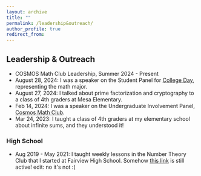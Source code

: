 ```yaml
---
layout: archive
title: ""
permalink: /leadership&outreach/
author_profile: true
redirect_from:
---
```


## Leadership & Outreach
 * COSMOS Math Club Leadership, Summer 2024 - Present
 * August 28, 2024: I was a speaker on the Student Panel for <a href="https://www.colorado.edu/artssciences-advising/college-arts-and-sciences-college-day">College Day</a>, representing the math major.
 * August 27, 2024: I talked about prime factorization and cryptography to a class of 4th graders at Mesa Elementary.
 * Feb 14, 2024: I was a speaker on the Undergraduate Involvement Panel, <a href="https://sites.google.com/colorado.edu/cosmos/home">Cosmos Math Club</a>.
 * Mar 24, 2023: I taught a class of 4th graders at my elementary school about infinite sums, and they understood it!

### High School
 * Aug 2019 - May 2021: I taught weekly lessons in the Number Theory Club that I started at Fairview High School. Somehow <a href="https://fah.bvsd.org/clubs-activities/number-theory-club">this link</a> is still active! edit: no it's not :(
